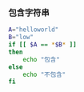 

### 包含字符串
```sh
A="helloworld"
B="low"
if [[ $A == *$B* ]]
then
    echo "包含"
else
    echo "不包含"
fi
```